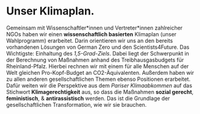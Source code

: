 # Unser Klimaplan.

Gemeinsam mit Wissenschaftler\*innen und Vertreter\*innen zahlreicher NGOs haben wir einen **wissenschaftlich basierten** Klimaplan (unser Wahlprogramm) erarbeitet. Darin orientieren wir uns an den bereits vorhandenen Lösungen von German Zero und den Scientists4Future. Das Wichtigste: Einhaltung des *1,5-Grad-Ziels*. Dabei liegt der Schwerpunkt in der Berechnung von Maßnahmen anhand des Treibhausgasbudgets für Rheinland-Pfalz. Hierbei rechnen wir mit einem für alle Menschen auf der Welt gleichen Pro-Kopf-Budget an CO2-Äquivalenten. Außerdem haben wir zu allen anderen gesellschaftlichen Themen ebenso Positionen erarbeitet. Dafür weiten wir die Perspektive aus dem *Pariser Klimaabkommen* auf das Stichwort **Klimagerechtigkeit** aus, so dass die Maßnahmen **sozial gerecht**, **feministisch**, & **antirassistisch** werden. Das ist die Grundlage der gesellschaftlichen Transformation, wie wir sie brauchen.
